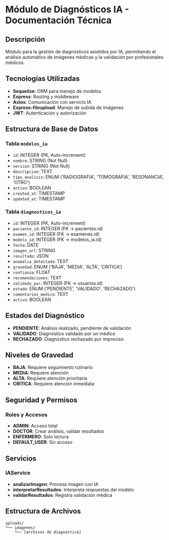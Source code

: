 # Módulo de Diagnósticos IA - Documentación Técnica

## Descripción
Módulo para la gestión de diagnósticos asistidos por IA, permitiendo el análisis automático de imágenes médicas y la validación por profesionales médicos.

## Tecnologías Utilizadas
- **Sequelize**: ORM para manejo de modelos
- **Express**: Routing y middleware
- **Axios**: Comunicación con servicio IA
- **Express-fileupload**: Manejo de subida de imágenes
- **JWT**: Autenticación y autorización

## Estructura de Base de Datos

### Tabla `modelos_ia`
- `id`: INTEGER (PK, Auto-increment)
- `nombre`: STRING (Not Null)
- `version`: STRING (Not Null)
- `descripcion`: TEXT
- `tipo_analisis`: ENUM ('RADIOGRAFIA', 'TOMOGRAFIA', 'RESONANCIA', 'OTRO')
- `activo`: BOOLEAN
- `created_at`: TIMESTAMP
- `updated_at`: TIMESTAMP

### Tabla `diagnosticos_ia`
- `id`: INTEGER (PK, Auto-increment)
- `paciente_id`: INTEGER (FK -> pacientes.id)
- `examen_id`: INTEGER (FK -> examenes.id)
- `modelo_id`: INTEGER (FK -> modelos_ia.id)
- `fecha`: DATE
- `imagen_url`: STRING
- `resultado`: JSON
- `anomalia_detectada`: TEXT
- `gravedad`: ENUM ('BAJA', 'MEDIA', 'ALTA', 'CRITICA')
- `confianza`: FLOAT
- `recomendaciones`: TEXT
- `validado_por`: INTEGER (FK -> usuarios.id)
- `estado`: ENUM ('PENDIENTE', 'VALIDADO', 'RECHAZADO')
- `comentarios_medico`: TEXT
- `activo`: BOOLEAN

## Estados del Diagnóstico
- **PENDIENTE**: Análisis realizado, pendiente de validación
- **VALIDADO**: Diagnóstico validado por un médico
- **RECHAZADO**: Diagnóstico rechazado por impreciso

## Niveles de Gravedad
- **BAJA**: Requiere seguimiento rutinario
- **MEDIA**: Requiere atención
- **ALTA**: Requiere atención prioritaria
- **CRITICA**: Requiere atención inmediata

## Seguridad y Permisos
### Roles y Accesos
- **ADMIN**: Acceso total
- **DOCTOR**: Crear análisis, validar resultados
- **ENFERMERO**: Solo lectura
- **DEFAULT_USER**: Sin acceso

## Servicios
### IAService
- **analizarImagen**: Procesa imagen con IA
- **interpretarResultados**: Interpreta respuestas del modelo
- **validarResultados**: Registra validación médica

## Estructura de Archivos
```
uploads/
└── imagenes/
    └── [archivos de diagnóstico]
```